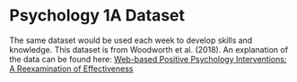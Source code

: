 # Psychology 1A Dataset

The same dataset would be used each week to develop skills and knowledge. This dataset is from Woodworth et al. (2018). An explanation of the data can be found here: [Web-based Positive Psychology Interventions: A Reexamination of Effectiveness](https://openpsychologydata.metajnl.com/articles/10.5334/jopd.35/)